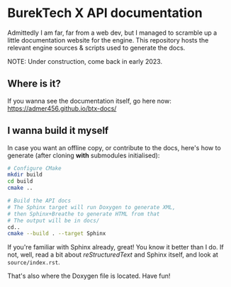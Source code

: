 
# BurekTech X API documentation

Admittedly I am far, far from a web dev, but I managed to scramble up a little documentation website for the engine. This repository hosts the relevant engine sources & scripts used to generate the docs.

NOTE: Under construction, come back in early 2023.

## Where is it?
If you wanna see the documentation itself, go here now: https://admer456.github.io/btx-docs/

## I wanna build it myself
In case you want an offline copy, or contribute to the docs, here's how to generate (after cloning **with** submodules initialised):  
```bash
# Configure CMake
mkdir build
cd build
cmake ..

# Build the API docs
# The Sphinx target will run Doxygen to generate XML,
# then Sphinx+Breathe to generate HTML from that
# The output will be in docs/
cd..
cmake --build . --target Sphinx
```

If you're familiar with Sphinx already, great! You know it better than I do. If not, well, read a bit about *reStructuredText* and Sphinx itself, and look at `source/index.rst`.

That's also where the Doxygen file is located. Have fun!
